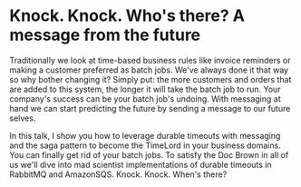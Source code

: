 # Knock. Knock. Who's there? A message from the future

Traditionally we look at time-based business rules like invoice reminders or making a customer preferred as batch jobs. We've always done it that way so why bother changing it? Simply put: the more customers and orders that are added to this system, the longer it will take the batch job to run. Your company's success can be your batch job's undoing. With messaging at hand we can start predicting the future by sending a message to our future selves. 

In this talk, I show you how to leverage durable timeouts with messaging and the saga pattern to become the TimeLord in your business domains. You can finally get rid of your batch jobs. To satisfy the Doc Brown in all of us we'll dive into mad scientist implementations of durable timeouts in RabbitMQ and AmazonSQS. Knock. Knock. When's there?
